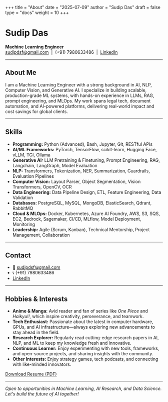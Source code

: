 +++
title = "About"
date = "2025-07-09"
author = "Sudip Das"
draft = false
type = "docs"
weight = 10
+++

# Sudip Das

**Machine Learning Engineer**  
sudipdsf@gmail.com &nbsp;|&nbsp; (+91) 7980633486 &nbsp;|&nbsp; [LinkedIn](https://www.linkedin.com/in/sudip-das-0/)

---

## About Me

I am a Machine Learning Engineer with a strong background in AI, NLP, Computer Vision, and Generative AI. I specialize in building scalable, production-grade ML systems, with hands-on experience in LLMs, RAG, prompt engineering, and MLOps. My work spans legal tech, document automation, and AI-powered platforms, delivering real-world impact and cost savings for global clients.

---

## Skills

- **Programming:** Python (Advanced), Bash, Jupyter, Git, RESTful APIs
- **AI/ML Frameworks:** PyTorch, TensorFlow, scikit-learn, Hugging Face, vLLM, TGI, Ollama
- **Generative AI:** LLM Pretraining & Finetuning, Prompt Engineering, RAG, Langchain, LangGraph, Model Evaluation
- **NLP:** Transformers, Tokenization, NER, Summarization, Guardrails, Evaluation Pipelines
- **Computer Vision:** Layout Parser, Object Segmentation, Vision Transformers, OpenCV, OCR
- **Data Engineering:** Data Pipeline Design, ETL, Feature Engineering, Data Validation
- **Databases:** PostgreSQL, MySQL, MongoDB, ElasticSearch, Qdrant, RabbitMQ
- **Cloud & MLOps:** Docker, Kubernetes, Azure AI Foundry, AWS, S3, SQS, EC2, Bedrock, Sagemaker, CI/CD, MLflow, Model Deployment, Monitoring
- **Leadership:** Agile (Scrum, Kanban), Technical Mentorship, Project Management, Collaboration

---

## Contact

- 📧 sudipdsf@gmail.com
- 📞 (+91) 7980633486
- [LinkedIn](https://www.linkedin.com/in/sudip-das-0/)

---

## Hobbies & Interests

- **Anime & Manga:** Avid reader and fan of series like *One Piece* and *Haikyu!!*, which inspire creativity, perseverance, and teamwork.
- **Tech Enthusiast:** Passionate about the latest in computer hardware, GPUs, and AI infrastructure—always exploring new advancements to stay ahead in the field.
- **Research Explorer:** Regularly read cutting-edge research papers in AI, NLP, and ML to keep my knowledge fresh and innovative.
- **Continuous Learner:** Enjoy experimenting with new tools, frameworks, and open-source projects, and sharing insights with the community.
- **Other Interests:** Enjoy strategy games, tech podcasts, and connecting with like-minded innovators.

[Download Resume (PDF)](/cv.pdf)

---

*Open to opportunities in Machine Learning, AI Research, and Data Science. Let's build the future of AI together!*
